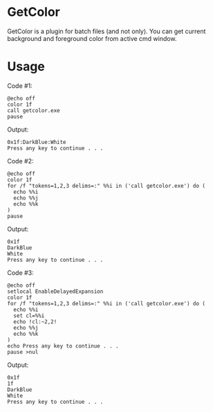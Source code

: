 # GetColor
GetColor is a plugin for batch files (and not only). You can get current background and foreground color from active cmd window.

# Usage

Code #1:

```batchfile
@echo off
color 1f
call getcolor.exe
pause
```

Output:

```
0x1f:DarkBlue:White
Press any key to continue . . .
```

Code #2:

```batchfile
@echo off
color 1f
for /f "tokens=1,2,3 delims=:" %%i in ('call getcolor.exe') do (
  echo %%i
  echo %%j
  echo %%k
)
pause
```

Output:

```
0x1f
DarkBlue
White
Press any key to continue . . .
```

Code #3:

```batchfile
@echo off
setlocal EnableDelayedExpansion
color 1f
for /f "tokens=1,2,3 delims=:" %%i in ('call getcolor.exe') do (
  echo %%i
  set cl=%%i
  echo !cl:~2,2!
  echo %%j
  echo %%k
)
echo Press any key to continue . . .
pause >nul
```

Output:

```
0x1f
1f
DarkBlue
White
Press any key to continue . . .
```
